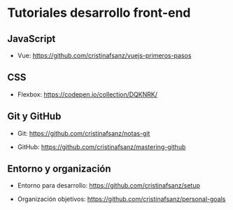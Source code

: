 # Tutoriales desarrollo front-end

## JavaScript

- Vue: https://github.com/cristinafsanz/vuejs-primeros-pasos

## CSS

- Flexbox: https://codepen.io/collection/DQKNRK/

## Git y GitHub

- Git: https://github.com/cristinafsanz/notas-git

- GitHub: https://github.com/cristinafsanz/mastering-github

## Entorno y organización

- Entorno para desarrollo: https://github.com/cristinafsanz/setup

- Organización objetivos: https://github.com/cristinafsanz/personal-goals


